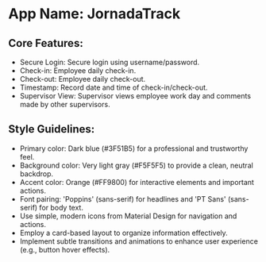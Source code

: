 # **App Name**: JornadaTrack

## Core Features:

- Secure Login: Secure login using username/password.
- Check-in: Employee daily check-in.
- Check-out: Employee daily check-out.
- Timestamp: Record date and time of check-in/check-out.
- Supervisor View: Supervisor views employee work day and comments made by other supervisors.

## Style Guidelines:

- Primary color: Dark blue (#3F51B5) for a professional and trustworthy feel.
- Background color: Very light gray (#F5F5F5) to provide a clean, neutral backdrop.
- Accent color: Orange (#FF9800) for interactive elements and important actions.
- Font pairing: 'Poppins' (sans-serif) for headlines and 'PT Sans' (sans-serif) for body text.
- Use simple, modern icons from Material Design for navigation and actions.
- Employ a card-based layout to organize information effectively.
- Implement subtle transitions and animations to enhance user experience (e.g., button hover effects).
